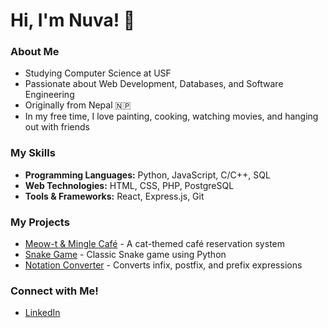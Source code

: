 # Hi, I'm Nuva! 👋

### About Me
- Studying Computer Science at USF
- Passionate about Web Development, Databases, and Software Engineering
- Originally from Nepal 🇳🇵
- In my free time, I love painting, cooking, watching movies, and hanging out with friends

### My Skills
- **Programming Languages:** Python, JavaScript, C/C++, SQL
- **Web Technologies:** HTML, CSS, PHP, PostgreSQL
- **Tools & Frameworks:** React, Express.js, Git

### My Projects
- [Meow-t & Mingle Café](https://github.com/nuvashrestha/cat-cafe-website) - A cat-themed café reservation system
- [Snake Game](https://github.com/nuvashrestha/snake-game) - Classic Snake game using Python
- [Notation Converter](https://github.com/nuvashrestha/notation-converter) - Converts infix, postfix, and prefix expressions

### Connect with Me!
- [LinkedIn](https://linkedin.com/in/nuva)
